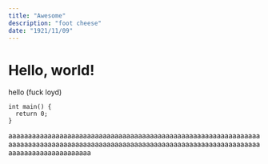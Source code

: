 ```yaml
---
title: "Awesome"
description: "foot cheese"
date: "1921/11/09"
---
```

# Hello, world!
hello (fuck loyd)

```
int main() {
  return 0;
}
```

aaaaaaaaaaaaaaaaaaaaaaaaaaaaaaaaaaaaaaaaaaaaaaaaaaaaaaaaaaaaaaaaaaaaaaaaaaaaaaaaaaaaaaaaaaaaaaaaaaaaaaaaaaaaaaaaaaaaaaaaaaaaaaaaaaaaaaaaaaaaaaaaaaaaa